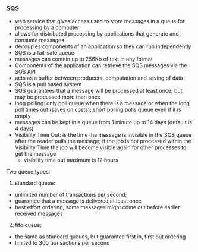 ### SQS 

- web service that gives access used to store messages in a queue for processing by a computer
- allows for distributed processing by applications that generate and consume messages
- decouples components of an application so they can run independently
- SQS is a fail-safe queue 
- messages can contain up to 256Kb of text in any format
- Components of the application can retrieve the SQS messages via the SQS API
- acts as a buffer between producers, computation and saving of data
- SQS is a pull based system
- SQS guarantees that a message will be processed at least once; but may be processed more than once
- long polling: only poll queue when there is a message or when the long poll times out (saves on costs); short polling polls queue even if it is empty
- messages can be kept in a queue from 1 minute up to 14 days (default is 4 days)
- Visibility Time Out: is the time the message is invisible in the SQS queue after the reader pulls the message; if the job is not processed within the Visibility Time the job will become visible again for other processes to get the message
    + visibility time out maximum is 12 hours

Two queue types:
1. standard queue:
- unlimited number of transactions per second; 
- guarantee that a message is delivered at least once
- best effort ordering, some messages might come out before earlier received messages
2. fifo queue: 
- the same as standard queues, but guarantee first in, first out ordering
- limited to 300 transactions per second